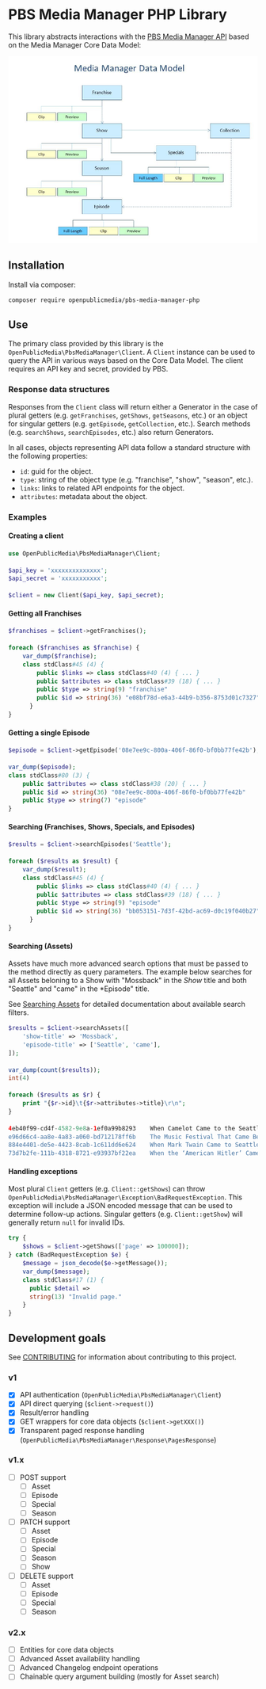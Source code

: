 # PBS Media Manager PHP Library

This library abstracts interactions with the
[PBS Media Manager API](https://docs.pbs.org/display/MM/Media+Manager) based on
the Media Manager Core Data Model:


![PBS Media Manager Core Data Model](pbs-media-manager-data-model.jpg)


## Installation

Install via composer:

```bash
composer require openpublicmedia/pbs-media-manager-php
```

## Use

The primary class provided by this library is the
`OpenPublicMedia\PbsMediaManager\Client`. A `Client` instance can be used to
query the API in various ways based on the Core Data Model. The client requires
an API key and secret, provided by PBS.

### Response data structures

Responses from the `Client` class will return either a Generator in the case of
plural getters (e.g. `getFranchises`, `getShows`, `getSeasons`, etc.) or an
object for singular getters (e.g. `getEpisode`, `getCollection`, etc.). Search
methods (e.g. `searchShows`, `searchEpisodes`, etc.) also return Generators.

In all cases, objects representing API data follow a standard structure with the
following properties:

* `id`: guid for the object.
* `type`: string of the object type (e.g. "franchise", "show", "season", etc.).
* `links`: links to related API endpoints for the object.
* `attributes`: metadata about the object.

### Examples

#### Creating a client

```php
use OpenPublicMedia\PbsMediaManager\Client;

$api_key = 'xxxxxxxxxxxxxx';
$api_secret = 'xxxxxxxxxxx';

$client = new Client($api_key, $api_secret);
```

#### Getting all Franchises

```php
$franchises = $client->getFranchises();

foreach ($franchises as $franchise) {
    var_dump($franchise);
    class stdClass#45 (4) {
        public $links => class stdClass#40 (4) { ... }
        public $attributes => class stdClass#39 (18) { ... }
        public $type => string(9) "franchise"
        public $id => string(36) "e08bf78d-e6a3-44b9-b356-8753d01c7327"
      }
}
```

#### Getting a single Episode

```php
$episode = $client->getEpisode('08e7ee9c-800a-406f-86f0-bf0bb77fe42b');

var_dump($episode);
class stdClass#80 (3) {
    public $attributes => class stdClass#38 (20) { ... }
    public $id => string(36) "08e7ee9c-800a-406f-86f0-bf0bb77fe42b"
    public $type => string(7) "episode"
}
```

#### Searching (Franchises, Shows, Specials, and Episodes)

```php
$results = $client->searchEpisodes('Seattle');

foreach ($results as $result) {
    var_dump($result);
    class stdClass#45 (4) {
        public $links => class stdClass#40 (4) { ... }
        public $attributes => class stdClass#39 (18) { ... }
        public $type => string(9) "episode"
        public $id => string(36) "bb053151-7d3f-42bd-ac69-d0c19f040b27"
      }
}
```

#### Searching (Assets)

Assets have much more advanced search options that must be passed to the method
directly as query parameters. The example below searches for all Assets beloning
to a Show with "Mossback" in the *Show* title and both "Seattle" and "came" in
the *Episode" title.

See [Searching Assets](https://docs.pbs.org/display/CDA/Search+Assets) for
detailed documentation about available search filters.

```php
$results = $client->searchAssets([
    'show-title' => 'Mossback',
    'episode-title' => ['Seattle', 'came'],
]);

var_dump(count($results));
int(4)

foreach ($results as $r) {
    print "{$r->id}\t{$r->attributes->title}\r\n";
}

4eb40f99-cd4f-4582-9e8a-1ef0a99b8293    When Camelot Came to the Seattle World's Fair
e96d66c4-aa8e-4a83-a060-bd712178ff6b    The Music Festival That Came Before Woodstock
884e4401-de5e-4423-8cab-1c611dd6e624    When Mark Twain Came to Seattle
73d7b2fe-111b-4318-8721-e93937bf22ea    When the ‘American Hitler’ Came to Washington
```

#### Handling exceptions

Most plural `Client` getters (e.g. `Client::getShows`) can throw
`OpenPublicMedia\PbsMediaManager\Exception\BadRequestException`. This exception
will include a JSON encoded message that can be used to determine follow-up
actions. Singular getters (e.g. `Client::getShow`) will generally return `null`
for invalid IDs.

```php
try {
    $shows = $client->getShows(['page' => 100000]);
} catch (BadRequestException $e) {
    $message = json_decode($e->getMessage());
    var_dump($message);
    class stdClass#17 (1) {
      public $detail =>
      string(13) "Invalid page."
    }
}
```

## Development goals

See [CONTRIBUTING](CONTRIBUTING.md) for information about contributing to
this project.

### v1

- [x] API authentication (`OpenPublicMedia\PbsMediaManager\Client`)
- [x] API direct querying (`$client->request()`)
- [x] Result/error handling
- [x] GET wrappers for core data objects (`$client->getXXX()`)
- [x] Transparent paged response handling (`OpenPublicMedia\PbsMediaManager\Response\PagesResponse`)

### v1.x

- [ ] POST support
    - [ ] Asset
    - [ ] Episode
    - [ ] Special
    - [ ] Season
- [ ] PATCH support
    - [ ] Asset
    - [ ] Episode
    - [ ] Special
    - [ ] Season
    - [ ] Show
- [ ] DELETE support
    - [ ] Asset
    - [ ] Episode
    - [ ] Special
    - [ ] Season

### v2.x

- [ ] Entities for core data objects
- [ ] Advanced Asset availability handling
- [ ] Advanced Changelog endpoint operations
- [ ] Chainable query argument building (mostly for Asset search)
